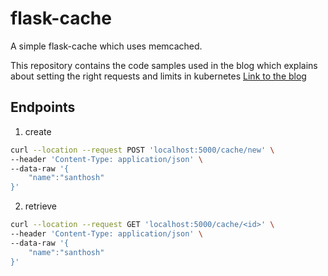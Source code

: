 # flask-cache

A simple flask-cache which uses memcached.

This repository contains the code samples used in the blog which explains about setting the right requests and limits in kubernetes 
[Link to the blog](https://learnk8s.io/setting-cpu-memory-limits-requests)

## Endpoints

1. create

```bash
curl --location --request POST 'localhost:5000/cache/new' \
--header 'Content-Type: application/json' \
--data-raw '{
    "name":"santhosh"
}'
```

2. retrieve

```bash
curl --location --request GET 'localhost:5000/cache/<id>' \
--header 'Content-Type: application/json' \
--data-raw '{
    "name":"santhosh"
}'
```
